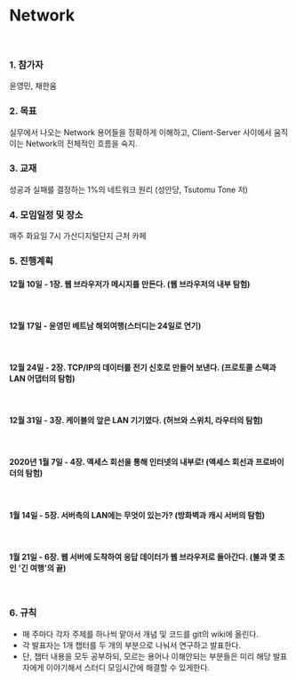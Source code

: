# Network
<br/>

### 1. 참가자 
윤영민, 채한움 

### 2. 목표
실무에서 나오는 Network 용어들을 정확하게 이해하고, Client-Server 사이에서 움직이는 Network의 전체적인 흐름을 숙지.<br>

### 3. 교재
성공과 실패를 결정하는 1%의 네트워크 원리 (성안당, Tsutomu Tone 저)

### 4. 모임일정 및 장소
매주 화요일 7시 가산디지털단지 근처 카페

### 5. 진행계획

#### 12월 10일 - 1장. 웹 브라우저가 메시지를 만든다. (웹 브라우저의 내부 탐험)

<br>

#### 12월 17일 - 윤영민 베트남 해외여행(스터디는 24일로 연기)

<br>

#### 12월 24일 - 2장. TCP/IP의 데이터를 전기 신호로 만들어 보낸다. (프로토콜 스택과 LAN 어댑터의 탐험)

<br>

#### 12월 31일 - 3장. 케이블의 앞은 LAN 기기였다. (허브와 스위치, 라우터의 탐험)

<br>

#### 2020년 1월 7일 - 4장. 액세스 회선을 통해 인터넷의 내부로! (액세스 회선과 프로바이더의 탐험)

<br>

#### 1월 14일 - 5장. 서버측의 LAN에는 무엇이 있는가? (방화벽과 캐시 서버의 탐험)

<br>

#### 1월 21일 - 6장. 웹 서버에 도착하여 응답 데이터가 웹 브라우저로 돌아간다. (불과 몇 초인 '긴 여행'의 끝)

<br>

### 6. 규칙

- 매 주마다 각자 주제를 하나씩 맡아서 개념 및 코드를 git의 wiki에 올린다.
- 각 발표자는 1개 챕터를 두 개의 부분으로 나눠서 연구하고 발표한다.
- 단, 챕터 내용을 모두 공부하되, 모르는 용어나 이해안되는 부분들은 미리 해당 발표자에게 이야기해서 스터디 모임시간에 해결할 수 있게한다.
